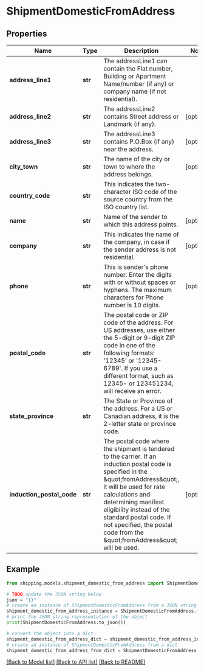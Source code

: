 # ShipmentDomesticFromAddress


## Properties

Name | Type | Description | Notes
------------ | ------------- | ------------- | -------------
**address_line1** | **str** | The addressLine1 can contain the Flat number, Building or Apartment Name/number (if any) or company name (if not residential). | 
**address_line2** | **str** | The addressLine2 contains Street address or Landmark (if any). | [optional] 
**address_line3** | **str** | The addressLine3 contains P.O.Box (if any) near the address. | [optional] 
**city_town** | **str** | The name of the city or town to where the address belongs. | [optional] 
**country_code** | **str** | This indicates the two-character ISO code of the source country from the ISO country list. | 
**name** | **str** | Name of the sender to which this address points. | [optional] 
**company** | **str** | This indicates the name of the company, in case if the sender address is not residential. | [optional] 
**phone** | **str** | This is sender&#39;s phone number. Enter the digits with or without spaces or hyphens. The maximum characters for Phone number is 10 digits.  | [optional] 
**postal_code** | **str** | The postal code or ZIP code of the address. For US addresses, use either the 5-digit or 9-digit ZIP code in one of the following formats: &#39;12345&#39; or &#39;12345-6789&#39;. If you use a different format, such as 12345- or 123451234, will receive an error. | 
**state_province** | **str** | The State or Province of the address. For a US or Canadian address, it is the 2-letter state or province code.  | 
**induction_postal_code** | **str** | The postal code where the shipment is tendered to the carrier. If an induction postal code is specified in the \&quot;fromAddress\&quot;, it will be used for rate calculations and determining manifest eligibility instead of the standard postal code. If not specified, the postal code from the \&quot;fromAddress\&quot; will be used. | [optional] 

## Example

```python
from shipping.models.shipment_domestic_from_address import ShipmentDomesticFromAddress

# TODO update the JSON string below
json = "{}"
# create an instance of ShipmentDomesticFromAddress from a JSON string
shipment_domestic_from_address_instance = ShipmentDomesticFromAddress.from_json(json)
# print the JSON string representation of the object
print(ShipmentDomesticFromAddress.to_json())

# convert the object into a dict
shipment_domestic_from_address_dict = shipment_domestic_from_address_instance.to_dict()
# create an instance of ShipmentDomesticFromAddress from a dict
shipment_domestic_from_address_from_dict = ShipmentDomesticFromAddress.from_dict(shipment_domestic_from_address_dict)
```
[[Back to Model list]](../README.md#documentation-for-models) [[Back to API list]](../README.md#documentation-for-api-endpoints) [[Back to README]](../README.md)


